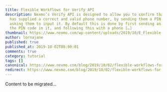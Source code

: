 ```yaml
---
title: Flexible Workflows for Verify API
description: Nexmo’s Verify API is designed to allow you to confirm that a user
  has supplied a correct and valid phone number, by sending them a PIN code and
  asking them to input it. By default this is done by first sending an SMS with
  the PIN code in it, and following this with a phone […]
thumbnail: https://www.nexmo.com/wp-content/uploads/2019/10/E_Flexible-Workflows_1200x600-1.jpg
author: lornajane
published: true
published_at: 2019-10-02T08:00:01
comments: true
category: tutorial
tags: []
canonical: https://www.nexmo.com/blog/2019/10/02/flexible-workflows-for-verify-api-dr
redirect: https://www.nexmo.com/blog/2019/10/02/flexible-workflows-for-verify-api-dr
---
```

Content to be migrated...